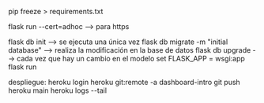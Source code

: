 pip freeze > requirements.txt

flask run --cert=adhoc --> para https

flask db init --> se ejecuta una única vez
flask db migrate -m "initial database" --> realiza la modificación en la base de datos
flask db upgrade --> cada vez que hay un cambio en el modelo
set FLASK_APP = wsgi:app
flask run

despliegue:
heroku login
heroku git:remote -a dashboard-intro
git push heroku main
heroku logs --tail
